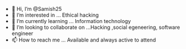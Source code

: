 - 👋 Hi, I’m @Samish25
- 👀 I’m interested in ... Ethical hacking 
- 🌱 I’m currently learning ... Information technology
- 💞️ I’m looking to collaborate on ...Hacking ,social egeneering, software engineer
- 📫 How to reach me ... Available and always active to attend

<!---
Samish25/Samish25 is a ✨ special ✨ repository because its `README.md` (this file) appears on your GitHub profile.
You can click the Preview link to take a look at your changes.
--->

